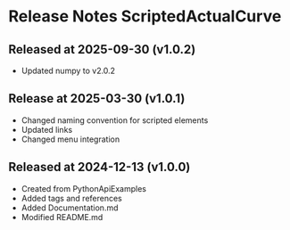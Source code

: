 # Release Notes ScriptedActualCurve

## Released at 2025-09-30 (v1.0.2)

* Updated numpy to v2.0.2

## Release at 2025-03-30 (v1.0.1)

* Changed naming convention for scripted elements
* Updated links
* Changed menu integration

## Released at 2024-12-13 (v1.0.0)

* Created from PythonApiExamples
* Added tags and references
* Added Documentation.md
* Modified README.md
